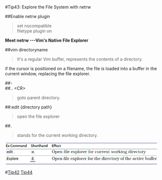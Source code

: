 #Tip43: Explore the File System with netrw  
  
##Enable netrw plugin  
>set nocompatible  
>filetype plugin on  
  
**Meet netrw ---Vim's Native File Explorer**  
  
##vim directoryname  
>It's a regular Vim buffer, represents the contents of a directory.  
  
if the cursor is positioned on a filename, the file is loaded into a buffer in the current window, replacing the file explorer.  
  
##-  
##.. &lt;CR&gt;  
>goto parent directory.  
  
##:edit {directory path}  
>open the file explorer  
  
##.  
>stands for the current working directory.  
  
![tip43](images/tip43.png)  
  
#[Tip42](tip42.md) [Tip44](tip44.md)
